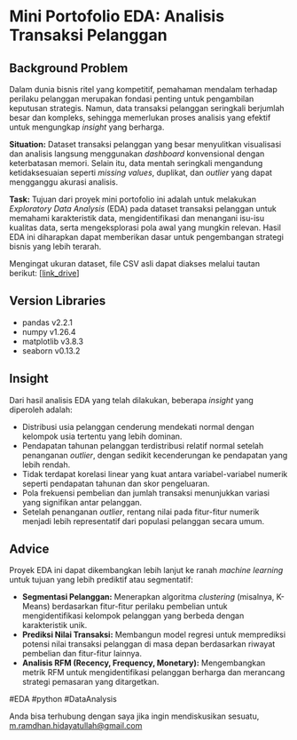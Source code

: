 # Mini Portofolio EDA: Analisis Transaksi Pelanggan

## **Background Problem**

Dalam dunia bisnis ritel yang kompetitif, pemahaman mendalam terhadap perilaku pelanggan merupakan fondasi penting untuk pengambilan keputusan strategis. Namun, data transaksi pelanggan seringkali berjumlah besar dan kompleks, sehingga memerlukan proses analisis yang efektif untuk mengungkap *insight* yang berharga.

**Situation:** Dataset transaksi pelanggan yang besar menyulitkan visualisasi dan analisis langsung menggunakan *dashboard* konvensional dengan keterbatasan memori. Selain itu, data mentah seringkali mengandung ketidaksesuaian seperti *missing values*, duplikat, dan *outlier* yang dapat mengganggu akurasi analisis.

**Task:** Tujuan dari proyek mini portofolio ini adalah untuk melakukan *Exploratory Data Analysis* (EDA) pada dataset transaksi pelanggan untuk memahami karakteristik data, mengidentifikasi dan menangani isu-isu kualitas data, serta mengeksplorasi pola awal yang mungkin relevan. Hasil EDA ini diharapkan dapat memberikan dasar untuk pengembangan strategi bisnis yang lebih terarah.

Mengingat ukuran dataset, file CSV asli dapat diakses melalui tautan berikut: [[link_drive](https://drive.google.com/file/d/1AJZ3O_Rz1iJ8N1ncqqH9VKMX8iwb6rlc/view?usp=sharing)]

## **Version Libraries**
* pandas v2.2.1
* numpy v1.26.4
* matplotlib v3.8.3
* seaborn v0.13.2

## **Insight**

Dari hasil analisis EDA yang telah dilakukan, beberapa *insight* yang diperoleh adalah:

* Distribusi usia pelanggan cenderung mendekati normal dengan kelompok usia tertentu yang lebih dominan.
* Pendapatan tahunan pelanggan terdistribusi relatif normal setelah penanganan *outlier*, dengan sedikit kecenderungan ke pendapatan yang lebih rendah.
* Tidak terdapat korelasi linear yang kuat antara variabel-variabel numerik seperti pendapatan tahunan dan skor pengeluaran.
* Pola frekuensi pembelian dan jumlah transaksi menunjukkan variasi yang signifikan antar pelanggan.
* Setelah penanganan *outlier*, rentang nilai pada fitur-fitur numerik menjadi lebih representatif dari populasi pelanggan secara umum.

## **Advice**

Proyek EDA ini dapat dikembangkan lebih lanjut ke ranah *machine learning* untuk tujuan yang lebih prediktif atau segmentatif:

* **Segmentasi Pelanggan:** Menerapkan algoritma *clustering* (misalnya, K-Means) berdasarkan fitur-fitur perilaku pembelian untuk mengidentifikasi kelompok pelanggan yang berbeda dengan karakteristik unik.
* **Prediksi Nilai Transaksi:** Membangun model regresi untuk memprediksi potensi nilai transaksi pelanggan di masa depan berdasarkan riwayat pembelian dan fitur-fitur lainnya.
* **Analisis RFM (Recency, Frequency, Monetary):** Mengembangkan metrik RFM untuk mengidentifikasi pelanggan berharga dan merancang strategi pemasaran yang ditargetkan.

#EDA #python #DataAnalysis

Anda bisa terhubung dengan saya jika ingin mendiskusikan sesuatu, m.ramdhan.hidayatullah@gmail.com
